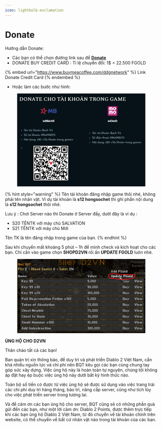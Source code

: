 ```yaml
---
icon: lightbulb-exclamation
---
```


# Donate

Hướng dẫn Donate:

* Các bạn có thể chọn đường link sau để [**Donate**](https://diablo2-vn.com/tm/donate/)
* DONATE BUY CREDIT CARD : Tỉ lệ chuyển đổi: 1$ = 22.500 FGOLD

{% embed url="https://www.buymeacoffee.com/ddgnetwork" %}
Link Donate Credit Card
{% endembed %}

* Hoặc làm các bước như hình:

<figure><img src="../.gitbook/assets/image (6) (1).png" alt=""><figcaption></figcaption></figure>

{% hint style="warning" %}
Tên tài khoản đăng nhập game thôi nhé, không phải tên nhân vật. Ví dụ tài khoản là **s12 hongsochet**  thì ghi phần nội dung là **s12 hongsochet** thôi nhé.

Lưu ý : Chơi Server nào thì Donate ở Server đấy, dưới đây là ví dụ :

* S20 TÊNTK với máy chủ SALVATION
* S21 TÊNTK với máy chủ Mới

Tên TK là tên đăng nhập trong game của bạn.
{% endhint %}

Sau khi chuyển mất khoảng 5 phút – 1h để mình check và kích hoạt cho các bạn. Chỉ cần vào game chọn **SHOPD2VN** rồi ấn **UPDATE FGOLD** luôn nhé.

<figure><img src="../.gitbook/assets/image (7) (1).png" alt=""><figcaption></figcaption></figure>

**ỦNG HỘ CHO D2VN**

Thân chào tất cả các bạn!

Ban quản trị xin thông báo, để duy trì và phát triển Diablo 2 Việt Nam, cần khá nhiều nguồn lực và chi phí nên BQT kêu gọi các bạn cùng chung tay góp sức xây dựng. Việc ủng hộ này là hoàn toàn tự nguyện, chúng tôi không áp đặt hay ép buộc việc ủng hộ này dưới bất kỳ hình thức nào.

Toàn bộ số tiền có được từ việc ủng hộ sẽ được sử dụng vào việc trang trải các chi phí duy trì hàng tháng, bảo trì, nâng cấp server, cũng như tích lũy cho việc phát triển server trong tương lai.

Và để cảm ơn các bạn ủng hộ cho server, BQT cũng sẽ có những phần quà gửi đến các bạn, như một lời cảm ơn: Diablo 2 Points, được thêm trực tiếp khi các bạn ủng hộ Diablo 2 Việt Nam, từ đó chuyển về tài khoản chính trên website, có thể chuyển về bất cứ nhân vật nào trong tài khoản của các bạn.
